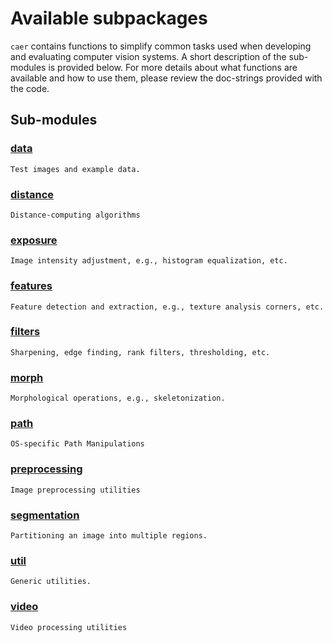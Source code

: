 # Available subpackages

`caer` contains functions to simplify common tasks used when developing and evaluating computer vision systems. A short description of the sub-modules is provided below. For more details about what functions are available and how to use them, please review the doc-strings provided with the code.

## Sub-modules

### [data](data)
    Test images and example data.

### [distance](distance)
    Distance-computing algorithms

### [exposure](exposure)
    Image intensity adjustment, e.g., histogram equalization, etc.

### [features](features)
    Feature detection and extraction, e.g., texture analysis corners, etc.

### [filters](filters)
    Sharpening, edge finding, rank filters, thresholding, etc.

### [morph]()
    Morphological operations, e.g., skeletonization.

### [path]()
    OS-specific Path Manipulations

### [preprocessing]()
    Image preprocessing utilities

### [segmentation]()
    Partitioning an image into multiple regions.  

### [util]()
    Generic utilities.

### [video]()
    Video processing utilities

